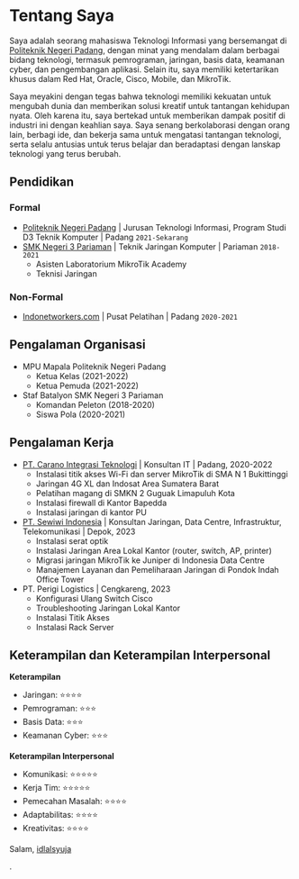 # Tentang Saya
Saya adalah seorang mahasiswa Teknologi Informasi yang bersemangat di [Politeknik Negeri Padang](https://www.pnp.ac.id/), dengan minat yang mendalam dalam berbagai bidang teknologi, termasuk pemrograman, jaringan, basis data, keamanan cyber, dan pengembangan aplikasi. Selain itu, saya memiliki ketertarikan khusus dalam Red Hat, Oracle, Cisco, Mobile, dan MikroTik.

Saya meyakini dengan tegas bahwa teknologi memiliki kekuatan untuk mengubah dunia dan memberikan solusi kreatif untuk tantangan kehidupan nyata. Oleh karena itu, saya bertekad untuk memberikan dampak positif di industri ini dengan keahlian saya. Saya senang berkolaborasi dengan orang lain, berbagi ide, dan bekerja sama untuk mengatasi tantangan teknologi, serta selalu antusias untuk terus belajar dan beradaptasi dengan lanskap teknologi yang terus berubah.

## Pendidikan

### Formal
- [Politeknik Negeri Padang](https://www.pnp.ac.id/) | Jurusan Teknologi Informasi, Program Studi D3 Teknik Komputer | Padang `2021-Sekarang`
- [SMK Negeri 3 Pariaman](https://www.smkn3-pariaman.sch.id/) | Teknik Jaringan Komputer | Pariaman `2018-2021`
  - Asisten Laboratorium MikroTik Academy
  - Teknisi Jaringan

### Non-Formal
- [Indonetworkers.com](https://indonetworkers.com/) | Pusat Pelatihan | Padang `2020-2021`

## Pengalaman Organisasi
- MPU Mapala Politeknik Negeri Padang
  - Ketua Kelas (2021-2022)
  - Ketua Pemuda (2021-2022)
- Staf Batalyon SMK Negeri 3 Pariaman
  - Komandan Peleton (2018-2020)
  - Siswa Pola (2020-2021)

## Pengalaman Kerja
- [PT. Carano Integrasi Teknologi](http://cit.co.id/) | Konsultan IT | Padang, 2020-2022
  - Instalasi titik akses Wi-Fi dan server MikroTik di SMA N 1 Bukittinggi
  - Jaringan 4G XL dan Indosat Area Sumatera Barat
  - Pelatihan magang di SMKN 2 Guguak Limapuluh Kota
  - Instalasi firewall di Kantor Bapedda
  - Instalasi jaringan di kantor PU
- [PT. Sewiwi Indonesia](https://swin.net.id) | Konsultan Jaringan, Data Centre, Infrastruktur, Telekomunikasi | Depok, 2023
  - Instalasi serat optik
  - Instalasi Jaringan Area Lokal Kantor (router, switch, AP, printer)
  - Migrasi jaringan MikroTik ke Juniper di Indonesia Data Centre
  - Manajemen Layanan dan Pemeliharaan Jaringan di Pondok Indah Office Tower
- PT. Perigi Logistics | Cengkareng, 2023
  - Konfigurasi Ulang Switch Cisco
  - Troubleshooting Jaringan Lokal Kantor
  - Instalasi Titik Akses
  - Instalasi Rack Server
## Keterampilan dan Keterampilan Interpersonal

**Keterampilan**
- Jaringan: ⭐⭐⭐⭐
- Pemrograman: ⭐⭐⭐
- Basis Data: ⭐⭐⭐
- Keamanan Cyber: ⭐⭐⭐

**Keterampilan Interpersonal**
- Komunikasi: ⭐⭐⭐⭐⭐
- Kerja Tim: ⭐⭐⭐⭐⭐
- Pemecahan Masalah: ⭐⭐⭐⭐
- Adaptabilitas: ⭐⭐⭐⭐
- Kreativitas: ⭐⭐⭐⭐
  
Salam,
[idlalsyuja](https://github.com/idlalsyuja/)

































































.
